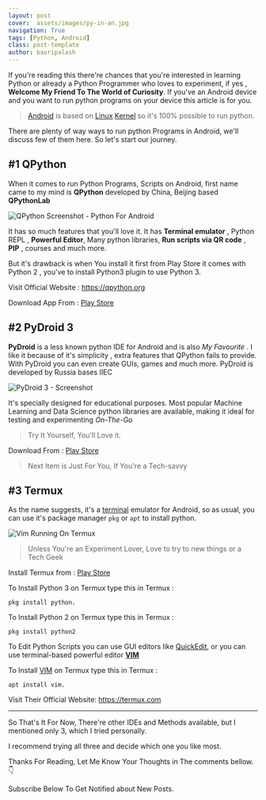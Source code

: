 ```yaml
---
layout: post
cover:  assets/images/py-in-an.jpg
navigation: True
tags: [Python, Android]
class: post-template
author: bauripalash
---
```


If you're reading this there're chances that you're interested in learning Python or already a Python Programmer who loves to experiment, if  yes , **Welcome My Friend To The World of Curiosity**. If you've an Android device and you want to run python programs on your device this article is for you.



> [Android](https://en.m.wikipedia.org/wiki/Android_(operating_system)) is based on [Linux](https://www.linux.com/what-is-linux) [Kernel](https://en.m.wikipedia.org/wiki/Kernel_(operating_system)) so it's 100% possible to run python. 

There are plenty of way ways to run python Programs in Android, we'll discuss few of them here. So let's start our journey.



## #1 QPython

When it comes to run Python Programs, Scripts on Android, first name came to my mind is **QPython** developed by China, Beijing based **QPythonLab**

![QPython Screenshot - Python For Android](https://fsgh.palash.tk/imgs/qpy.jpg)

It has so much features that you'll love it. It has **Terminal emulator** , Python REPL , **Powerful Editor**,  Many python libraries, **Run scripts via QR code** , **PIP** , courses and much more.

But it's drawback is when You install it first from Play Store it comes with Python 2 , you've to install Python3 plugin to use Python 3.

Visit Official Website : <https://qpython.org>

Download App From : [Play Store](https://play.google.com/store/apps/details?id=org.qpython.qpy)




## #2 PyDroid 3

**PyDroid** is a less known python IDE for Android and is also *My Favourite* . I like it because of it's simplicity , extra features that QPython fails to provide. With PyDroid you can even create GUIs, games and much more. PyDroid is developed by Russia bases IIEC

![PyDroid 3 - Screenshot](https://fsgh.palash.tk/imgs/pyd.jpg)

It's specially designed for educational purposes. Most popular Machine Learning and Data Science python libraries are available, making it ideal for  testing and experimenting *On-The-Go*
> Try It Yourself, You'll Love it.

Download From : [Play Store](https://play.google.com/store/apps/details?id=ru.iiec.pydroid3)

> Next Item is Just For You, If You're a Tech-savvy



## #3 Termux

As the name suggests, it's a [terminal](https://en.m.wikipedia.org/wiki/Computer_terminal) emulator for Android, so as usual, you can use it's package manager `pkg` or `apt` to install python.

![Vim Running On Termux](https://termux.com/files/vim-main_framed.png)

> Unless You're an Experiment Lover, Love to try to new things or a Tech Geek 

Install Termux from : [Play Store](https://play.google.com/store/apps/details?id=com.termux)

To Install Python 3 on Termux type this in Termux :

`pkg install python.`

To Install Python 2 on Termux type this in Termux :

`pkg install python2`

To Edit Python Scripts you can use GUI editors like [QuickEdit](https://play.google.com/store/apps/details?id=com.rhmsoft.edit), or you can use terminal-based powerful editor [**VIM**](https://en.m.wikipedia.org/wiki/Vim_(text_editor))

To Install [VIM](https://en.m.wikipedia.org/wiki/Vim_(text_editor)) on Termux type this in Termux :

`apt install vim.`

Visit Their Official Website: <https://termux.com>

---

So That's It For Now, There're other IDEs and Methods available, but I mentioned only 3, which I tried personally.

I recommend trying all three and decide which one you like most. 

Thanks For Reading, Let Me Know Your Thoughts in The comments bellow. 👇

Subscribe Below To Get Notified about New Posts.
